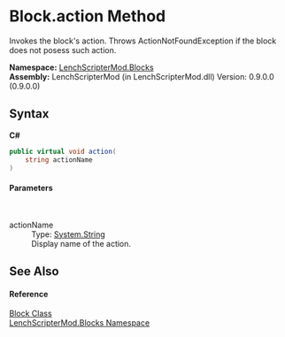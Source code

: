 # Block.action Method 
 

Invokes the block's action. Throws ActionNotFoundException if the block does not posess such action.

**Namespace:**&nbsp;<a href="bfe8ba5f-eaee-19fd-8765-cab2e3e19e25">LenchScripterMod.Blocks</a><br />**Assembly:**&nbsp;LenchScripterMod (in LenchScripterMod.dll) Version: 0.9.0.0 (0.9.0.0)

## Syntax

**C#**<br />
``` C#
public virtual void action(
	string actionName
)
```


#### Parameters
&nbsp;<dl><dt>actionName</dt><dd>Type: <a href="http://msdn2.microsoft.com/en-us/library/s1wwdcbf" target="_blank">System.String</a><br />Display name of the action.</dd></dl>

## See Also


#### Reference
<a href="aac00e9a-37c0-2757-6409-8a72ddf80aff">Block Class</a><br /><a href="bfe8ba5f-eaee-19fd-8765-cab2e3e19e25">LenchScripterMod.Blocks Namespace</a><br />